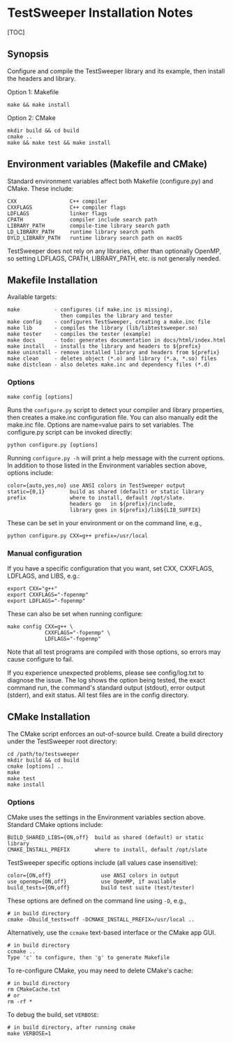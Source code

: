 TestSweeper Installation Notes
================================================================================

[TOC]

Synopsis
--------------------------------------------------------------------------------

Configure and compile the TestSweeper library and its example,
then install the headers and library.

Option 1: Makefile

    make && make install

Option 2: CMake

    mkdir build && cd build
    cmake ..
    make && make test && make install


Environment variables (Makefile and CMake)
--------------------------------------------------------------------------------

Standard environment variables affect both Makefile (configure.py) and CMake.
These include:

    CXX                 C++ compiler
    CXXFLAGS            C++ compiler flags
    LDFLAGS             linker flags
    CPATH               compiler include search path
    LIBRARY_PATH        compile-time library search path
    LD_LIBRARY_PATH     runtime library search path
    DYLD_LIBRARY_PATH   runtime library search path on macOS

TestSweeper does not rely on any libraries, other than optionally OpenMP,
so setting LDFLAGS, CPATH, LIBRARY_PATH, etc. is not generally needed.


Makefile Installation
--------------------------------------------------------------------------------

Available targets:

    make           - configures (if make.inc is missing),
                     then compiles the library and tester
    make config    - configures TestSweeper, creating a make.inc file
    make lib       - compiles the library (lib/libtestsweeper.so)
    make tester    - compiles the tester (example)
    make docs      - todo: generates documentation in docs/html/index.html
    make install   - installs the library and headers to ${prefix}
    make uninstall - remove installed library and headers from ${prefix}
    make clean     - deletes object (*.o) and library (*.a, *.so) files
    make distclean - also deletes make.inc and dependency files (*.d)


### Options

    make config [options]

Runs the `configure.py` script to detect your compiler and library properties,
then creates a make.inc configuration file. You can also manually edit the
make.inc file. Options are name=value pairs to set variables. The configure.py
script can be invoked directly:

    python configure.py [options]

Running `configure.py -h` will print a help message with the current options.
In addition to those listed in the Environment variables section above,
options include:

    color={auto,yes,no} use ANSI colors in TestSweeper output
    static={0,1}        build as shared (default) or static library
    prefix              where to install, default /opt/slate.
                        headers go   in ${prefix}/include,
                        library goes in ${prefix}/lib${LIB_SUFFIX}

These can be set in your environment or on the command line, e.g.,

    python configure.py CXX=g++ prefix=/usr/local


### Manual configuration

If you have a specific configuration that you want, set CXX, CXXFLAGS, LDFLAGS,
and LIBS, e.g.:

    export CXX="g++"
    export CXXFLAGS="-fopenmp"
    export LDFLAGS="-fopenmp"

These can also be set when running configure:

    make config CXX=g++ \
                CXXFLAGS="-fopenmp" \
                LDFLAGS="-fopenmp"

Note that all test programs are compiled with those options, so errors may cause
configure to fail.

If you experience unexpected problems, please see config/log.txt to diagnose the
issue. The log shows the option being tested, the exact command run, the
command's standard output (stdout), error output (stderr), and exit status. All
test files are in the config directory.


CMake Installation
--------------------------------------------------------------------------------

The CMake script enforces an out-of-source build. Create a build
directory under the TestSweeper root directory:

    cd /path/to/testsweeper
    mkdir build && cd build
    cmake [options] ..
    make
    make test
    make install


### Options

CMake uses the settings in the Environment variables section above.
Standard CMake options include:

    BUILD_SHARED_LIBS={ON,off}  build as shared (default) or static library
    CMAKE_INSTALL_PREFIX        where to install, default /opt/slate

TestSweeper specific options include (all values case insensitive):

    color={ON,off}                use ANSI colors in output
    use_openmp={ON,off}           use OpenMP, if available
    build_tests={ON,off}          build test suite (test/tester)

These options are defined on the command line using `-D`, e.g.,

    # in build directory
    cmake -Dbuild_tests=off -DCMAKE_INSTALL_PREFIX=/usr/local ..

Alternatively, use the `ccmake` text-based interface or the CMake app GUI.

    # in build directory
    ccmake ..
    Type 'c' to configure, then 'g' to generate Makefile

To re-configure CMake, you may need to delete CMake's cache:

    # in build directory
    rm CMakeCache.txt
    # or
    rm -rf *

To debug the build, set `VERBOSE`:

    # in build directory, after running cmake
    make VERBOSE=1
